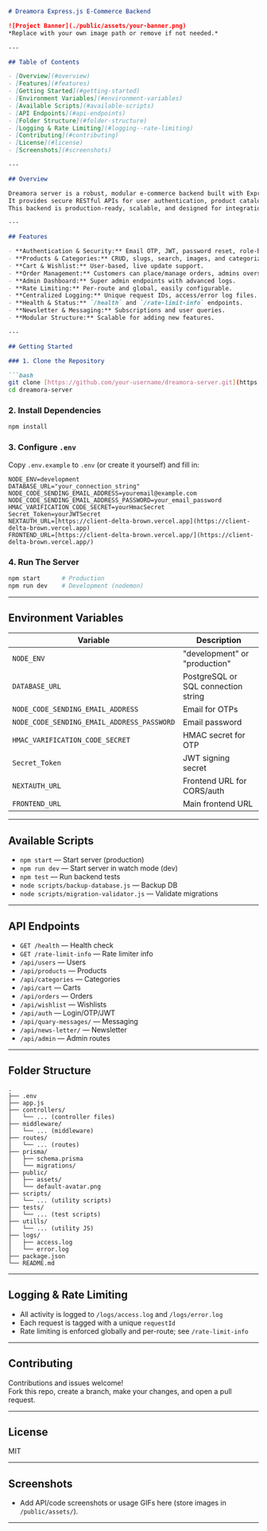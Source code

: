 ````markdown
# Dreamora Express.js E-Commerce Backend

![Project Banner](./public/assets/your-banner.png)
*Replace with your own image path or remove if not needed.*

---

## Table of Contents

- [Overview](#overview)
- [Features](#features)
- [Getting Started](#getting-started)
- [Environment Variables](#environment-variables)
- [Available Scripts](#available-scripts)
- [API Endpoints](#api-endpoints)
- [Folder Structure](#folder-structure)
- [Logging & Rate Limiting](#logging--rate-limiting)
- [Contributing](#contributing)
- [License](#license)
- [Screenshots](#screenshots)

---

## Overview

Dreamora server is a robust, modular e-commerce backend built with Express.js.  
It provides secure RESTful APIs for user authentication, product catalog, cart, wishlist, order management, rate limiting, logging, and more.  
This backend is production-ready, scalable, and designed for integration with a modern frontend (e.g., Next.js).

---

## Features

- **Authentication & Security:** Email OTP, JWT, password reset, role-based access.
- **Products & Categories:** CRUD, slugs, search, images, and categorization.
- **Cart & Wishlist:** User-based, live update support.
- **Order Management:** Customers can place/manage orders, admins oversee.
- **Admin Dashboard:** Super admin endpoints with advanced logs.
- **Rate Limiting:** Per-route and global, easily configurable.
- **Centralized Logging:** Unique request IDs, access/error log files.
- **Health & Status:** `/health` and `/rate-limit-info` endpoints.
- **Newsletter & Messaging:** Subscriptions and user queries.
- **Modular Structure:** Scalable for adding new features.

---

## Getting Started

### 1. Clone the Repository

```bash
git clone [https://github.com/your-username/dreamora-server.git](https://github.com/your-username/dreamora-server.git)
cd dreamora-server
````

### 2\. Install Dependencies

```bash
npm install
```

### 3\. Configure `.env`

Copy `.env.example` to `.env` (or create it yourself) and fill in:

```env
NODE_ENV=development
DATABASE_URL="your_connection_string"
NODE_CODE_SENDING_EMAIL_ADDRESS=youremail@example.com
NODE_CODE_SENDING_EMAIL_ADDRESS_PASSWORD=your_email_password
HMAC_VARIFICATION_CODE_SECRET=yourHmacSecret
Secret_Token=yourJWTSecret
NEXTAUTH_URL=[https://client-delta-brown.vercel.app](https://client-delta-brown.vercel.app)
FRONTEND_URL=[https://client-delta-brown.vercel.app/](https://client-delta-brown.vercel.app/)
```

### 4\. Run The Server

```bash
npm start      # Production
npm run dev    # Development (nodemon)
```

-----

## Environment Variables

| Variable                                 | Description                                  |
|------------------------------------------|----------------------------------------------|
| `NODE_ENV`                               | "development" or "production"                |
| `DATABASE_URL`                           | PostgreSQL or SQL connection string          |
| `NODE_CODE_SENDING_EMAIL_ADDRESS`        | Email for OTPs                               |
| `NODE_CODE_SENDING_EMAIL_ADDRESS_PASSWORD`| Email password                               |
| `HMAC_VARIFICATION_CODE_SECRET`          | HMAC secret for OTP                          |
| `Secret_Token`                           | JWT signing secret                           |
| `NEXTAUTH_URL`                           | Frontend URL for CORS/auth                   |
| `FRONTEND_URL`                           | Main frontend URL                            |

-----

## Available Scripts

  - `npm start` — Start server (production)
  - `npm run dev` — Start server in watch mode (dev)
  - `npm test` — Run backend tests
  - `node scripts/backup-database.js` — Backup DB
  - `node scripts/migration-validator.js` — Validate migrations

-----

## API Endpoints

  - `GET /health` — Health check
  - `GET /rate-limit-info` — Rate limiter info
  - `/api/users` — Users
  - `/api/products` — Products
  - `/api/categories` — Categories
  - `/api/cart` — Carts
  - `/api/orders` — Orders
  - `/api/wishlist` — Wishlists
  - `/api/auth` — Login/OTP/JWT
  - `/api/quary-messages/` — Messaging
  - `/api/news-letter/` — Newsletter
  - `/api/admin` — Admin routes

-----

## Folder Structure

```
.
├── .env
├── app.js
├── controllers/
│   └── ... (controller files)
├── middleware/
│   └── ... (middleware)
├── routes/
│   └── ... (routes)
├── prisma/
│   ├── schema.prisma
│   └── migrations/
├── public/
│   ├── assets/
│   └── default-avatar.png
├── scripts/
│   └── ... (utility scripts)
├── tests/
│   └── ... (test scripts)
├── utills/
│   └── ... (utility JS)
├── logs/
│   ├── access.log
│   └── error.log
├── package.json
└── README.md
```

-----

## Logging & Rate Limiting

  - All activity is logged to `/logs/access.log` and `/logs/error.log`
  - Each request is tagged with a unique `requestId`
  - Rate limiting is enforced globally and per-route; see `/rate-limit-info`

-----

## Contributing

Contributions and issues welcome\!  
Fork this repo, create a branch, make your changes, and open a pull request.

-----

## License

MIT

-----

## Screenshots

  - Add API/code screenshots or usage GIFs here (store images in `/public/assets/`).

-----

```
```
